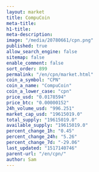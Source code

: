 ```yaml
---
layout: market
title: CompuCoin
meta-title: 
h1-title: 
meta-description: 
image: "/media/20780661/cpn.png"
published: true
allow_search_engine: false
sitemap: false
enable_comment: false
sort_order: 899
permalink: "/en/cpn/market.html"
coin_a_symbol: "CPN"
coin_a_name: "CompuCoin"
coin_a_lower_case: "cpn"
price_usd: "0.0178594"
price_btc: "0.00000152"
24h_volume_usd: "996.251"
market_cap_usd: "19615019.0"
total_supply: "19615019.0"
available_supply: "19615019.0"
percent_change_1h: "0.45"
percent_change_24h: "5.26"
percent_change_7d: "-29.06"
last_updated: "1517140746"
parent-url: "/en/cpn/"
author: Sam
---
```


